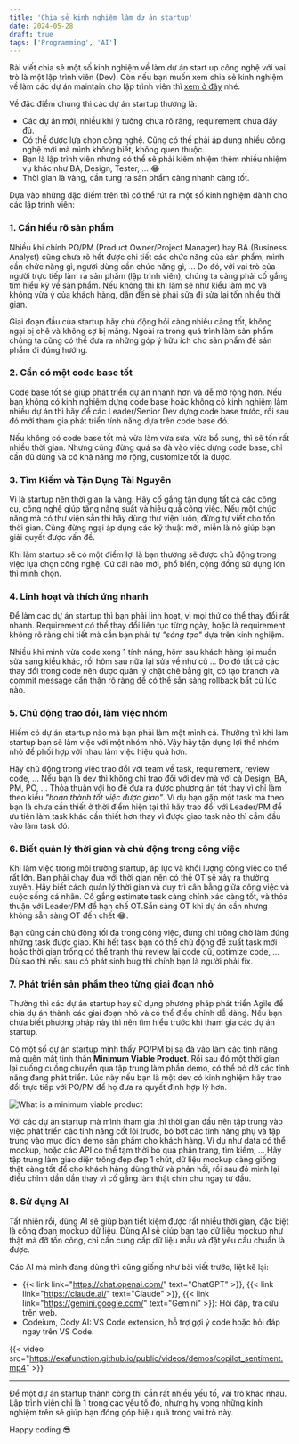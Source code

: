 ```yaml
---
title: 'Chia sẻ kinh nghiệm làm dự án startup'
date: 2024-05-28
draft: true
tags: ['Programming', 'AI']
---
```


Bài viết chia sẻ một số kinh nghiệm về làm dự án start up công nghệ với vai trò là một lập trình viên (Dev). Còn nếu bạn muốn xem chia sẻ kinh nghiệm về làm các dự án maintain cho lập trình viên thì [xem ở đây](/blog/chia-se-kinh-nghiem-lam-du-an-maintain/) nhé.

Về đặc điểm chung thì các dự án startup thường là:
- Các dự án mới, nhiều khi ý tưởng chưa rõ ràng, requirement chưa đầy đủ.
- Có thể được lựa chọn công nghệ. Cũng có thể phải áp dụng nhiều công nghệ mới mà mình không biết, không quen thuộc.
- Bạn là lập trình viên nhưng có thể sẽ phải kiêm nhiệm thêm nhiều nhiệm vụ khác như BA, Design, Tester, ... 😂
- Thời gian là vàng, cần tung ra sản phẩm càng nhanh càng tốt. 

Dựa vào những đặc điểm trên thì có thể rút ra một số kinh nghiệm dành cho các lập trình viên:

### 1. Cần hiểu rõ sản phẩm

Nhiều khi chính PO/PM (Product Owner/Project Manager) hay BA (Business Analyst) cũng chưa rõ hết được chi tiết các chức năng của sản phẩm, mình cần chức năng gì, người dùng cần chức năng gì, ... Do đó, với vai trò của người trực tiếp làm ra sản phẩm (lập trình viên), chúng ta càng phải cố gắng tìm hiểu kỹ về sản phẩm. Nếu không thì khi làm sẽ như kiểu làm mò và không vừa ý của khách hàng, dẫn đến sẽ phải sửa đi sửa lại tốn nhiều thời gian. 

Giai đoạn đầu của startup hãy chủ động hỏi càng nhiều càng tốt, không ngại bị chê và không sợ bị mắng.
Ngoài ra trong quá trình làm sản phẩm chúng ta cũng có thể đưa ra những góp ý hữu ích cho sản phẩm để sản phẩm đi đúng hướng.

### 2. Cần có một code base tốt

Code base tốt sẽ giúp phát triển dự án nhanh hơn và dễ mở rộng hơn. Nếu bạn không có kinh nghiệm dựng code base hoặc không có kinh nghiệm làm nhiều dự án thì hãy để các Leader/Senior Dev dựng code base trước, rồi sau đó mới tham gia phát triển tính năng dựa trên code base đó.

Nếu không có code base tốt mà vừa làm vừa sửa, vừa bổ sung, thì sẽ tốn rất nhiều thời gian. Nhưng cũng đừng quá sa đà vào việc dựng code base, chỉ cần đủ dùng và có khả năng mở rộng, customize tốt là được.

### 3. Tìm Kiếm và Tận Dụng Tài Nguyên

Vì là startup nên thời gian là vàng. Hãy cố gắng tận dụng tất cả các công cụ, công nghệ giúp tăng năng suất và hiệu quả công việc.
Nếu một chức năng mà có thư viện sẵn thì hãy dùng thư viện luôn, đừng tự viết cho tốn thời gian. Cũng đừng ngại áp dụng các kỹ thuật mới, miễn là nó giúp bạn giải quyết được vấn đề. 

Khi làm startup sẽ có một điểm lợi là bạn thường sẽ được chủ động trong việc lựa chọn công nghệ. Cứ cái nào mới, phổ biến, cộng đồng sử dụng lớn thì mình chọn.

### 4. Linh hoạt và thích ứng nhanh

Để làm các dự án startup thì bạn phải linh hoạt, vì mọi thứ có thể thay đổi rất nhanh. Requirement có thể thay đổi liên tục từng ngày, hoặc là requirement không rõ ràng chi tiết mà cần bạn phải tự _"sáng tạo"_ dựa trên kinh nghiệm.

Nhiều khi mình vừa code xong 1 tính năng, hôm sau khách hàng lại muốn sửa sang kiểu khác, rồi hôm sau nữa lại sửa về như cũ ...
Do đó tất cả các thay đổi trong code nên được quản lý chặt chẽ bằng git, có tạo branch và commit message cẩn thận rõ ràng để có thể sẵn sàng rollback bất cứ lúc nào.

### 5. Chủ động trao đổi, làm việc nhóm

Hiếm có dự án startup nào mà bạn phải làm một mình cả. Thường thì khi làm startup bạn sẽ làm việc với một nhóm nhỏ. Vậy hãy tận dụng lợi thế nhóm nhỏ để phối hợp với nhau làm việc hiệu quả hơn.

Hãy chủ động trong việc trao đổi với team về task, requirement, review code, ... Nếu bạn là dev thì không chỉ trao đổi với dev mà với cả Design, BA, PM, PO, ... Thỏa thuận với họ để đưa ra được phương án tốt thay vì chỉ làm theo kiểu _"hoàn thành tốt việc được giao"_.
Ví dụ bạn gặp một task mà theo bạn là chưa cần thiết ở thời điểm hiện tại thì hãy trao đổi với Leader/PM để ưu tiên làm task khác cần thiết hơn thay vì được giao task nào thì cắm đầu vào làm task đó.

### 6. Biết quản lý thời gian và chủ động trong công việc

Khi làm việc trong môi trường startup, áp lực và khối lượng công việc có thể rất lớn. Bạn phải chạy đua với thời gian nên có thể OT sẽ xảy ra thường xuyên. Hãy biết cách quản lý thời gian và duy trì cân bằng giữa công việc và cuộc sống cá nhân. Cố gắng estimate task càng chính xác càng tốt, và thỏa thuận với Leader/PM để hạn chế OT.Sẵn sàng OT khi dự án cần nhưng không sẵn sàng OT đến chết 😂.

Bạn cũng cần chủ động tối đa trong công việc, đừng chỉ trông chờ làm đúng những task được giao. Khi hết task bạn có thể chủ động đề xuất task mới hoặc thời gian trống có thể tranh thủ review lại code cũ, optimize code, ... Dù sao thì nếu sau có phát sinh bug thì chính bạn là người phải fix.

### 7. Phát triển sản phẩm theo từng giai đoạn nhỏ

Thường thì các dự án startup hay sử dụng phương pháp phát triển Agile để chia dự án thành các giai đoạn nhỏ và có thể điều chỉnh dễ dàng. Nếu bạn chưa biết phương pháp này thì nên tìm hiểu trước khi tham gia các dự án startup.

Có một số dự án startup mình thấy PO/PM bị sa đà vào làm các tính năng mà quên mất tinh thần **Minimum Viable Product**. Rồi sau đó một thời gian lại cuống cuồng chuyển qua tập trung làm phần demo, có thể bỏ dở các tính năng đang phát triển. Lúc này nếu bạn là một dev có kinh nghiệm hãy trao đổi trực tiếp với PO/PM để họ đưa ra quyết định hợp lý hơn.

![What is a minimum viable product](/images/what-is-a-minimum-viable-product.jpg)

Với các dự án startup mà mình tham gia thì thời gian đầu nên tập trung vào việc phát triển các tính năng cốt lõi trước, bỏ bớt các tính năng phụ và tập trung vào mục đích demo sản phẩm cho khách hàng. Ví dụ như data có thể mockup, hoặc các API có thể tạm thời bỏ qua phân trang, tìm kiếm, ... Hãy tập trung làm giao diện trông đẹp đẹp 1 chút, dữ liệu mockup càng giống thật càng tốt để cho khách hàng dùng thử và phản hồi, rồi sau đó mình lại điều chỉnh dần dần thay vì cố gắng làm thật chỉn chu ngay từ đầu.

### 8. Sử dụng AI

Tất nhiên rồi, dùng AI sẽ giúp bạn tiết kiệm được rất nhiều thời gian, đặc biệt là công đoạn mockup dữ liệu. Dùng AI sẽ giúp bạn tạo dữ liệu mockup như thật mà đỡ tốn công, chỉ cần cung cấp dữ liệu mẫu và đặt yêu cầu chuẩn là được.

Các AI mà mình đang dùng thì cũng giống như bài viết trước, liệt kê lại:

- {{< link link="https://chat.openai.com/" text="ChatGPT" >}}, {{< link link="https://claude.ai/" text="Claude" >}}, {{< link link="https://gemini.google.com/" text="Gemini" >}}: Hỏi đáp, tra cứu trên web.
- Codeium, Cody AI: VS Code extension, hỗ trợ gợi ý code hoặc hỏi đáp ngay trên VS Code.

{{< video src="https://exafunction.github.io/public/videos/demos/copilot_sentiment.mp4" >}}

---

Để một dự án startup thành công thì cần rất nhiều yếu tố, vai trò khác nhau. Lập trình viên chỉ là 1 trong các yếu tố đó, nhưng hy vọng những kinh nghiệm trên sẽ giúp bạn đóng góp hiệu quả trong vai trò này.

Happy coding 😎
